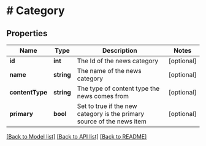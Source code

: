 # # Category

## Properties

Name | Type | Description | Notes
------------ | ------------- | ------------- | -------------
**id** | **int** | The Id of the news category | [optional]
**name** | **string** | The name of the news category | [optional]
**contentType** | **string** | The type of content type the news comes from | [optional]
**primary** | **bool** | Set to true if the new category is the primary source of the news item | [optional]

[[Back to Model list]](../../README.md#models) [[Back to API list]](../../README.md#endpoints) [[Back to README]](../../README.md)

